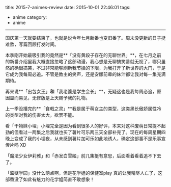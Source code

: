 title: 2015-7-animes-review
date: 2015-10-01 22:46:01
tags:
- anime
category:
- anime
---

国庆第一天就要结束了，也就是说今年七月新番也变旧番了。周末没更新的日子挺难熬，写篇回顾打发时间。

本季刚开始最吸引我的竟然是**「没有黄段子存在的无聊世界」**，在七月之前的新番介绍里我大概直接忽略了这部动漫，我心想是无聊搞笑番就无视了，哪只虽然的确很搞笑，不过非常能够刷新我节操的下限，为我打开了新世界的大门，于是它成为我每周必追。不管是教主的笑声，还是安娜前辈的妹汁都让我对每一集充满期待。


再来说**「出包女王」**和**「我老婆是学生会长」**，无疑这也是我每周必追，原因显而易见，无修版是上天赐予我的礼物。

上一季没播完的**「食戟之灵」**我是属于萌女主的类型，这类黑长傲娇属性冷的类型对我的伤害太大，欲罢不能。

看「干物妹小埋」小埋完全是因为看到很多人的好评，本来对这种废萌日常提不起劲的但看过一两集之后我就也买了薯片可乐两三天全部补完了。现在的每周星期四晚上变成了我的小埋夜，从未感到薯片加可乐如此地诱人，确定这部番不是乐事宣传片吗 XD

「魔法少女伊莉雅」和「赤发白雪姬」前几集挺有意思，后面看着看着追不下去了。

「监狱学园」没什么萌点啊，但是花学姐的保健室play 真的让我精尽人亡了，这部番没了如此有魅力的花学姐简直不敢想象！